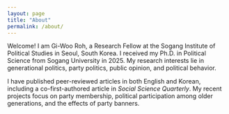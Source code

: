```yaml
---
layout: page
title: "About"
permalink: /about/
---
```


Welcome! I am Gi-Woo Roh, a Research Fellow at the Sogang Institute of Political Studies in Seoul, South Korea. I received my Ph.D. in Political Science from Sogang University in 2025. My research interests lie in generational politics, party politics, public opinion, and political behavior.

I have published peer-reviewed articles in both English and Korean, including a co-first-authored article in *Social Science Quarterly*. My recent projects focus on party membership, political participation among older generations, and the effects of party banners.



